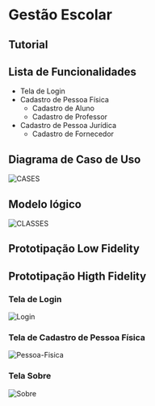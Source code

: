 # Gestão Escolar
## Tutorial

## Lista de Funcionalidades
- Tela de Login
- Cadastro de Pessoa Física
  - Cadastro de Aluno
  - Cadastro de Professor
- Cadastro de Pessoa Jurídica
  - Cadastro de Fornecedor

## Diagrama de Caso de Uso
![CASES](https://github.com/Marcio-Arruda/PI-2023-2/assets/150199455/87d297c4-bc2a-4078-9422-d5e3dd3da07b)

## Modelo lógico
![CLASSES](https://github.com/Marcio-Arruda/PI-2023-2/assets/150199455/f0cd9d29-9674-4afd-a4ea-44d124259fe4)

## Prototipação Low Fidelity

## Prototipação Higth Fidelity

### Tela de Login
![Login](https://github.com/Marcio-Arruda/PI-2023-2/assets/150199455/3b8103cd-31df-4dba-b650-cb648ceaedaa)

### Tela de Cadastro de Pessoa Física
![Pessoa-Fisica](https://github.com/Marcio-Arruda/PI-2023-2/assets/150199455/3f06c08b-b144-4dea-a7d6-6a02a6f59303)

### Tela Sobre
![Sobre](https://github.com/Marcio-Arruda/PI-2023-2/assets/150199455/8c1e000a-aa16-4e6b-8128-2bf0ab442b75)
